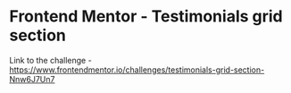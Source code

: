 # Frontend Mentor - Testimonials grid section

Link to the challenge - https://www.frontendmentor.io/challenges/testimonials-grid-section-Nnw6J7Un7
